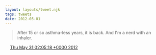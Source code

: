 ```yaml
---
layout: layouts/tweet.njk
tags: tweets
date: 2012-05-01
---
```


> After 15 or so asthma\-less years, it is back\. And I'm a nerd with an inhaler\.

<img src="../../media/tweet.ico" width="12" /> [Thu May 31 02:05:18 +0000 2012](https://twitter.com/timwasson/status/208016272661819392)